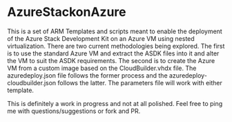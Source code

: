 # AzureStackonAzure
This is a set of ARM Templates and scripts meant to enable the deployment of the Azure Stack Development Kit on an Azure VM using nested virtualization.  There are two current methodologies being explored.  The first is to use the standard Azure VM and extract the ASDK files into it and alter the VM to suit the ASDK requirements.  The second is to create the Azure VM from a custom image based on the CloudBuilder.vhdx file.  The azuredeploy.json file follows the former process and the azuredeploy-cloudbuilder.json follows the latter.  The parameters file will work with either template.

This is definitely a work in progress and not at all polished.  Feel free to ping me with questions/suggestions or fork and PR.
